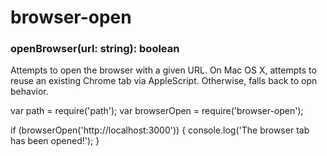 # browser-open


### openBrowser(url: string): boolean
Attempts to open the browser with a given URL.
On Mac OS X, attempts to reuse an existing Chrome tab via AppleScript.
Otherwise, falls back to opn behavior.

var path = require('path');
var browserOpen = require('browser-open');

if (browserOpen('http://localhost:3000')) {
  console.log('The browser tab has been opened!');
}

